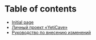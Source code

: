 # Table of contents

* [Initial page](README.md)
* [Личный проект «YetiCave»](undefined.md)
* [Руководство по внесению изменений](contributing.md)


